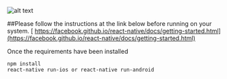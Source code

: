 ![alt text](https://i.imgur.com/zCXvlCem.png?1)

##Please follow the instructions at the link below before running on your system.
[ https://facebook.github.io/react-native/docs/getting-started.html](https://facebook.github.io/react-native/docs/getting-started.html)


Once the requirements have been installed
```
npm install
react-native run-ios or react-native run-android
```
